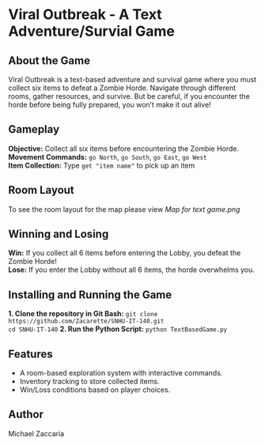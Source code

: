 # Viral Outbreak - A Text Adventure/Survial Game
## About the Game
Viral Outbreak is a text-based adventure and survival game where you must collect six items to defeat a Zombie Horde. Navigate through different rooms, gather resources, and survive.
But be careful, if you encounter the horde before being fully prepared, you won’t make it out alive!
## Gameplay
**Objective:** Collect all six items before encountering the Zombie Horde.
**Movement Commands:** `go North`, `go South`, `go East`, `go West`  
**Item Collection:** Type `get "item name"` to pick up an item
## Room Layout
To see the room layout for the map please view *Map for text game.png*
## Winning and Losing
**Win:** If you collect all 6 items before entering the Lobby, you defeat the Zombie Horde!  
**Lose:** If you enter the Lobby without all 6 items, the horde overwhelms you.
## Installing and Running the Game
**1. Clone the repository in Git Bash:**
`git clone https://github.com/Zacarette/SNHU-IT-140.git`  
`cd SNHU-IT-140`
**2. Run the Python Script:**
`python TextBasedGame.py`
## Features
- A room-based exploration system with interactive commands.
- Inventory tracking to store collected items.
- Win/Loss conditions based on player choices.
## Author
Michael Zaccaria

